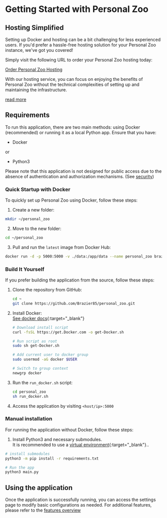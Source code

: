 # Getting Started with Personal Zoo

## Hosting Simplified

Setting up Docker and hosting can be a bit challenging for less experienced users. If you'd prefer a hassle-free hosting solution for your Personal Zoo instance, we've got you covered!

Simply visit the following URL to order your Personal Zoo hosting today:

[Order Personal Zoo Hosting](https://buy.stripe.com/8wMeVm3ic7mB3OE8ww)

With our hosting service, you can focus on enjoying the benefits of Personal Zoo without the technical complexities of setting up and maintaining the infrastructure.

[read more](/features/hosting)

## Requirements
 
To run this application, there are two main methods: using Docker (recommended) or running it as a local Python app. Ensure that you have:

 - Docker 

or

- Python3

Please note that this application is not designed for public access due to the absence of authentication and authorization mechanisms. (See [security](/security))

### Quick Startup with Docker

To quickly set up Personal Zoo using Docker, follow these steps:

1. Create a new folder:
```bash
mkdir ~/personal_zoo
```

2. Move to the new folder:
```bash
cd ~/personal_zoo
```

3. Pull and run the `latest` image from Docker Hub:
```bash
docker run -d -p 5000:5000 -v ./data:/app/data --name personal_zoo brazier85/personal_zoo:latest
```

### Build It Yourself
If you prefer building the application from the source, follow these steps:

1. Clone the repository from GitHub:
    ``` bash
    cd ~
    git clone https://github.com/Brazier85/personal_zoo.git
    ```
2. Install Docker:<br>
    [See docker docs](https://docs.docker.com/get-docker/){:target="_blank"}
    ```bash
    # Download install script
    curl -fsSL https://get.Docker.com -o get-Docker.sh

    # Run script as root
    sudo sh get-Docker.sh

    # Add current user to docker group
    sudo usermod -aG docker $USER

    # Switch to group context
    newgrp docker
    ```
3. Run the `run_docker.sh` script:
    ``` bash
    cd personal_zoo
    sh run_docker.sh
    ```
4. Access the application by visiting `<host/ip>:5000`

### Manual installation
For running the application without Docker, follow these steps:

1. Install Python3 and necessary submodules.<br>
It is recommended to use a [virtual environment](https://docs.python.org/3/library/venv.html){:target="_blank"}..

``` bash
# install submodules
python3 -m pip install -r requirements.txt

# Run the app
python3 main.py
```

## Using the application

Once the application is successfully running, you can access the settings page to modify basic configurations as needed. For additional features, please refer to the [features overview](/features/overview)